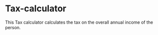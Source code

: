 # Tax-calculator
This Tax calculator calculates the tax on the overall annual income of the person.
